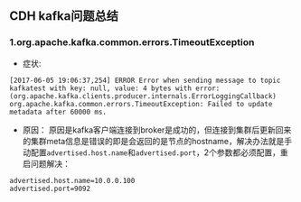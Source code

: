 ## CDH kafka问题总结
### 1.org.apache.kafka.common.errors.TimeoutException
* 症状:
```
[2017-06-05 19:06:37,254] ERROR Error when sending message to topic kafkatest with key: null, value: 4 bytes with error: (org.apache.kafka.clients.producer.internals.ErrorLoggingCallback)
org.apache.kafka.common.errors.TimeoutException: Failed to update metadata after 60000 ms.
```
* 原因：
原因是kafka客户端连接到broker是成功的，但连接到集群后更新回来的集群meta信息是错误的即是会返回的是节点的hostname，解决办法就是手动配置`advertised.host.name`和`advertised.port`，2个参数都必须配置，重启问题解决：
```
advertised.host.name=10.0.0.100
advertised.port=9092
```